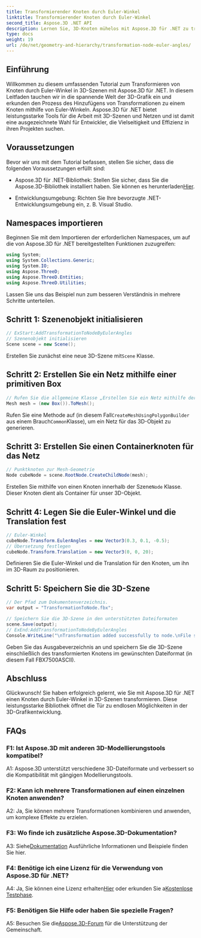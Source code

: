 ```yaml
---
title: Transformierender Knoten durch Euler-Winkel
linktitle: Transformierender Knoten durch Euler-Winkel
second_title: Aspose.3D .NET API
description: Lernen Sie, 3D-Knoten mühelos mit Aspose.3D für .NET zu transformieren. Befolgen Sie unsere Schritt-für-Schritt-Anleitung für beeindruckende Ergebnisse bei Ihren Projekten.
type: docs
weight: 19
url: /de/net/geometry-and-hierarchy/transformation-node-euler-angles/
---
```

## Einführung

Willkommen zu diesem umfassenden Tutorial zum Transformieren von Knoten durch Euler-Winkel in 3D-Szenen mit Aspose.3D für .NET. In diesem Leitfaden tauchen wir in die spannende Welt der 3D-Grafik ein und erkunden den Prozess des Hinzufügens von Transformationen zu einem Knoten mithilfe von Euler-Winkeln. Aspose.3D für .NET bietet leistungsstarke Tools für die Arbeit mit 3D-Szenen und Netzen und ist damit eine ausgezeichnete Wahl für Entwickler, die Vielseitigkeit und Effizienz in ihren Projekten suchen.

## Voraussetzungen

Bevor wir uns mit dem Tutorial befassen, stellen Sie sicher, dass die folgenden Voraussetzungen erfüllt sind:

-  Aspose.3D für .NET-Bibliothek: Stellen Sie sicher, dass Sie die Aspose.3D-Bibliothek installiert haben. Sie können es herunterladen[Hier](https://releases.aspose.com/3d/net/).

- Entwicklungsumgebung: Richten Sie Ihre bevorzugte .NET-Entwicklungsumgebung ein, z. B. Visual Studio.

## Namespaces importieren

Beginnen Sie mit dem Importieren der erforderlichen Namespaces, um auf die von Aspose.3D für .NET bereitgestellten Funktionen zuzugreifen:

```csharp
using System;
using System.Collections.Generic;
using System.IO;
using Aspose.ThreeD;
using Aspose.ThreeD.Entities;
using Aspose.ThreeD.Utilities;
```

Lassen Sie uns das Beispiel nun zum besseren Verständnis in mehrere Schritte unterteilen.

## Schritt 1: Szenenobjekt initialisieren

```csharp
// ExStart:AddTransformationToNodeByEulerAngles
// Szenenobjekt initialisieren
Scene scene = new Scene();
```

 Erstellen Sie zunächst eine neue 3D-Szene mit`Scene` Klasse.


## Schritt 2: Erstellen Sie ein Netz mithilfe einer primitiven Box

```csharp
// Rufen Sie die allgemeine Klasse „Erstellen Sie ein Netz mithilfe der Polygon-Builder-Methode“ auf, um eine Netzinstanz festzulegen
Mesh mesh = (new Box()).ToMesh();
```

 Rufen Sie eine Methode auf (in diesem Fall`CreateMeshUsingPolygonBuilder` aus einem Brauch`Common`Klasse), um ein Netz für das 3D-Objekt zu generieren.

## Schritt 3: Erstellen Sie einen Containerknoten für das Netz

```csharp
// Punktknoten zur Mesh-Geometrie
Node cubeNode = scene.RootNode.CreateChildNode(mesh);
```

 Erstellen Sie mithilfe von einen Knoten innerhalb der Szene`Node` Klasse. Dieser Knoten dient als Container für unser 3D-Objekt.

## Schritt 4: Legen Sie die Euler-Winkel und die Translation fest

```csharp
// Euler-Winkel
cubeNode.Transform.EulerAngles = new Vector3(0.3, 0.1, -0.5);            
// Übersetzung festlegen
cubeNode.Transform.Translation = new Vector3(0, 0, 20);
```

Definieren Sie die Euler-Winkel und die Translation für den Knoten, um ihn im 3D-Raum zu positionieren.

## Schritt 5: Speichern Sie die 3D-Szene

```csharp
// Der Pfad zum Dokumentenverzeichnis.
var output = "TransformationToNode.fbx";

// Speichern Sie die 3D-Szene in den unterstützten Dateiformaten
scene.Save(output);
// ExEnd:AddTransformationToNodeByEulerAngles
Console.WriteLine("\nTransformation added successfully to node.\nFile saved at " + output);
```

Geben Sie das Ausgabeverzeichnis an und speichern Sie die 3D-Szene einschließlich des transformierten Knotens im gewünschten Dateiformat (in diesem Fall FBX7500ASCII).

## Abschluss

Glückwunsch! Sie haben erfolgreich gelernt, wie Sie mit Aspose.3D für .NET einen Knoten durch Euler-Winkel in 3D-Szenen transformieren. Diese leistungsstarke Bibliothek öffnet die Tür zu endlosen Möglichkeiten in der 3D-Grafikentwicklung.

## FAQs

### F1: Ist Aspose.3D mit anderen 3D-Modellierungstools kompatibel?

A1: Aspose.3D unterstützt verschiedene 3D-Dateiformate und verbessert so die Kompatibilität mit gängigen Modellierungstools.

### F2: Kann ich mehrere Transformationen auf einen einzelnen Knoten anwenden?

A2: Ja, Sie können mehrere Transformationen kombinieren und anwenden, um komplexe Effekte zu erzielen.

### F3: Wo finde ich zusätzliche Aspose.3D-Dokumentation?

 A3: Siehe[Dokumentation](https://reference.aspose.com/3d/net/) Ausführliche Informationen und Beispiele finden Sie hier.

### F4: Benötige ich eine Lizenz für die Verwendung von Aspose.3D für .NET?

 A4: Ja, Sie können eine Lizenz erhalten[Hier](https://purchase.aspose.com/buy) oder erkunden Sie a[Kostenlose Testphase](https://releases.aspose.com/).

### F5: Benötigen Sie Hilfe oder haben Sie spezielle Fragen?

 A5: Besuchen Sie die[Aspose.3D-Forum](https://forum.aspose.com/c/3d/18) für die Unterstützung der Gemeinschaft.